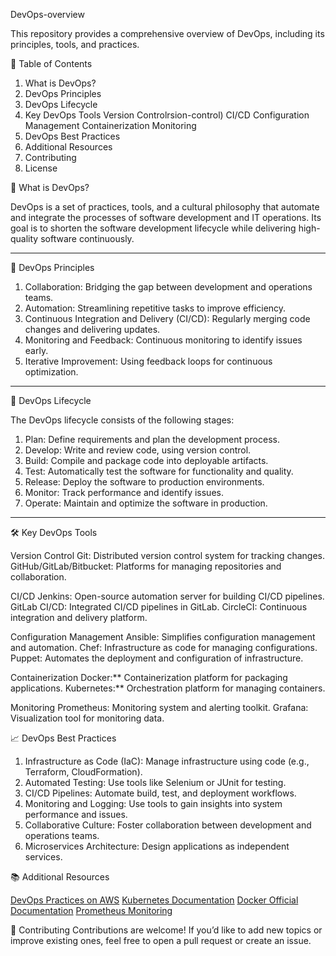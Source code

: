 DevOps-overview

This repository provides a comprehensive overview of DevOps, including its principles, tools, and practices.

📖 Table of Contents
1. What is DevOps?
2. DevOps Principles
3. DevOps Lifecycle
4. Key DevOps Tools
      Version Controlrsion-control)
      CI/CD
      Configuration Management
      Containerization
      Monitoring
5. DevOps Best Practices
6. Additional Resources
7. Contributing
8. License

🤔 What is DevOps?

DevOps is a set of practices, tools, and a cultural philosophy that automate and integrate the processes of software development and IT operations. Its goal is to shorten the software development lifecycle while delivering high-quality software continuously.

---

📜 DevOps Principles

1. Collaboration: Bridging the gap between development and operations teams.
2. Automation: Streamlining repetitive tasks to improve efficiency.
3. Continuous Integration and Delivery (CI/CD): Regularly merging code changes and delivering updates.
4. Monitoring and Feedback: Continuous monitoring to identify issues early.
5. Iterative Improvement: Using feedback loops for continuous optimization.

---

🔄 DevOps Lifecycle

The DevOps lifecycle consists of the following stages:
1. Plan: Define requirements and plan the development process.
2. Develop: Write and review code, using version control.
3. Build: Compile and package code into deployable artifacts.
4. Test: Automatically test the software for functionality and quality.
5. Release: Deploy the software to production environments.
6. Monitor: Track performance and identify issues.
7. Operate: Maintain and optimize the software in production.

---

🛠 Key DevOps Tools

Version Control
             Git: Distributed version control system for tracking changes.
             GitHub/GitLab/Bitbucket: Platforms for managing repositories and collaboration.

CI/CD
   Jenkins: Open-source automation server for building CI/CD pipelines.
   GitLab CI/CD: Integrated CI/CD pipelines in GitLab.
   CircleCI: Continuous integration and delivery platform.

Configuration Management
                      Ansible: Simplifies configuration management and automation.
                      Chef: Infrastructure as code for managing configurations.
                      Puppet: Automates the deployment and configuration of infrastructure.

Containerization
              Docker:** Containerization platform for packaging applications.
              Kubernetes:** Orchestration platform for managing containers.

Monitoring
        Prometheus: Monitoring system and alerting toolkit.
        Grafana: Visualization tool for monitoring data.


📈 DevOps Best Practices

1. Infrastructure as Code (IaC): Manage infrastructure using code (e.g., Terraform, CloudFormation).
2. Automated Testing: Use tools like Selenium or JUnit for testing.
3. CI/CD Pipelines: Automate build, test, and deployment workflows.
4. Monitoring and Logging: Use tools to gain insights into system performance and issues.
5. Collaborative Culture: Foster collaboration between development and operations teams.
6. Microservices Architecture: Design applications as independent services.

📚 Additional Resources

 [DevOps Practices on AWS](https://aws.amazon.com/devops/)
 [Kubernetes Documentation](https://kubernetes.io/docs/)
 [Docker Official Documentation](https://docs.docker.com/)
 [Prometheus Monitoring](https://prometheus.io/)

🤝 Contributing
Contributions are welcome! If you’d like to add new topics or improve existing ones, feel free to open a pull request or create an issue.
